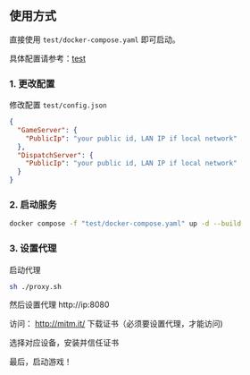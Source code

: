 ## 使用方式

直接使用 `test/docker-compose.yaml` 即可启动。

具体配置请参考：[test](./test)

### 1. 更改配置

修改配置 `test/config.json`

```json
{
  "GameServer": {
    "PublicIp": "your public id, LAN IP if local network"
  },
  "DispatchServer": {
    "PublicIp": "your public id, LAN IP if local network"
  }
}
```

### 2. 启动服务

```sh
docker compose -f "test/docker-compose.yaml" up -d --build
```

### 3. 设置代理

启动代理

```sh
sh ./proxy.sh
```

然后设置代理 http://ip:8080

访问： http://mitm.it/ 下载证书（必须要设置代理，才能访问)

选择对应设备，安装并信任证书

最后，启动游戏！
